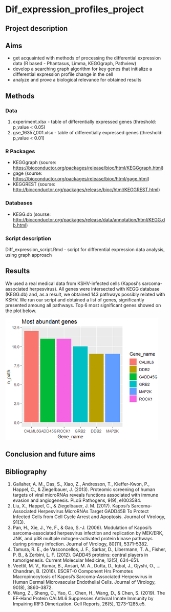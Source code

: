 # Dif_expression_profiles_project

## Project description

## Aims 
 - get acquainted with methods of processing the differential expression data (R based - Phantasus, Limma, KEGGgraph, Pathview)
 - develop a searching graph algorithm for key genes that initialize a differential expression profile change in the cell
 - analyze and prove a biological relevance for obtained results
 
## Methods

### Data
1) experiment.xlsx - table of differentially expressed genes (threshold: p_value < 0.05)
2) gse_16357_001.xlsx - table of differentially expressed genes (threshold: p_value < 0.01)

### R Packages
 - KEGGgraph (sourse: https://bioconductor.org/packages/release/bioc/html/KEGGgraph.html)
 - gage (sourse: https://bioconductor.org/packages/release/bioc/html/gage.html)
 - KEGGREST (sourse: http://bioconductor.org/packages/release/bioc/html/KEGGREST.html)
### Databases
 - KEGG.db (sourse: http://bioconductor.org/packages/release/data/annotation/html/KEGG.db.html)

### Script description
Diff_expression_script.Rmd - script for differential expression data analysis, using graph approach

## Results 
 We used a real medical data from KSHV-infected cells (Kaposi's sarcoma-associated herpesvirus). All genes were intersected with KEGG database (KEGG.db) and, as a result, we obtained 143 pathways possibly related with KSHV. 
 We run our script and obtained a list of genes, significantly presented amoung all pathways. Top 6 most significant genes showed on the plot below.
 
![](https://github.com/DariaGorbach/Dif_expression_profiles_project/blob/master/Result_Rplot.png?raw=true)

## Conclusion and future aims


## Bibliography
1.	Gallaher, A. M., Das, S., Xiao, Z., Andresson, T., Kieffer-Kwon, P., Happel, C., & Ziegelbauer, J. (2013). Proteomic screening of human targets of viral microRNAs reveals functions associated with immune evasion and angiogenesis. PLoS Pathogens, 9(9), e1003584. 
2.	Liu, X., Happel, C., & Ziegelbauer, J. M. (2017). Kaposi’s Sarcoma-Associated Herpesvirus MicroRNAs Target GADD45B To Protect Infected Cells from Cell Cycle Arrest and Apoptosis. Journal of Virology, 91(3).
3.	Pan, H., Xie, J., Ye, F., & Gao, S.-J. (2006). Modulation of Kaposi’s sarcoma-associated herpesvirus infection and replication by MEK/ERK, JNK, and p38 multiple mitogen-activated protein kinase pathways during primary infection. Journal of Virology, 80(11), 5371–5382. 
4.	Tamura, R. E., de Vasconcellos, J. F., Sarkar, D., Libermann, T. A., Fisher, P. B., & Zerbini, L. F. (2012). GADD45 proteins: central players in tumorigenesis. Current Molecular Medicine, 12(5), 634–651.
5.	Veettil, M. V., Kumar, B., Ansari, M. A., Dutta, D., Iqbal, J., Gjyshi, O., … Chandran, B. (2016). ESCRT-0 Component Hrs Promotes Macropinocytosis of Kaposi’s Sarcoma-Associated Herpesvirus in Human Dermal Microvascular Endothelial Cells. Journal of Virology, 90(8), 3860–3872.
6.	Wang, Z., Sheng, C., Yao, C., Chen, H., Wang, D., & Chen, S. (2019). The EF-Hand Protein CALML6 Suppresses Antiviral Innate Immunity by Impairing IRF3 Dimerization. Cell Reports, 26(5), 1273–1285.e5. 

